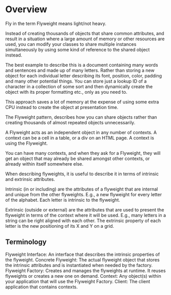 # Overview

Fly in the term Flyweight means light/not heavy.

Instead of creating thousands of objects that share common attributes, and result in a situation where a large amount of memory or other resources are used, you can modify your classes to share multiple instances simultaneously by using some kind of reference to the shared object instead.

The best example to describe this is a document containing many words and sentences and made up of many letters. Rather than storing a new object for each individual letter describing its font, position, color, padding and many other potential things. You can store just a lookup ID of a character in a collection of some sort and then dynamically create the object with its proper formatting etc., only as you need to.

This approach saves a lot of memory at the expense of using some extra CPU instead to create the object at presentation time.

The Flyweight pattern, describes how you can share objects rather than creating thousands of almost repeated objects unnecessarily.

A Flyweight acts as an independent object in any number of contexts. A context can be a cell in a table, or a div on an HTML page. A context is using the Flyweight.

You can have many contexts, and when they ask for a Flyweight, they will get an object that may already be shared amongst other contexts, or already within itself somewhere else.

When describing flyweights, it is useful to describe it in terms of intrinsic and extrinsic attributes.

Intrinsic (in or including) are the attributes of a flyweight that are internal and unique from the other flyweights. E.g., a new flyweight for every letter of the alphabet. Each letter is intrinsic to the flyweight.

Extrinsic (outside or external) are the attributes that are used to present the flyweight in terms of the context where it will be used. E.g., many letters in a string can be right aligned with each other. The extrinsic property of each letter is the new positioning of its X and Y on a grid.

## Terminology

Flyweight Interface: An interface that describes the intrinsic properties of the flyweight.
Concrete Flyweight: The actual flyweight object that stores the intrinsic attributes and is instantiated when needed by the factory.
Flyweight Factory: Creates and manages the flyweights at runtime. It reuses flyweights or creates a new one on demand.
Context: Any object(s) within your application that will use the Flyweight Factory.
Client: The client application that contains contexts.
